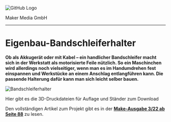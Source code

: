 ![GitHub Logo](http://www.heise.de/make/icons/make_logo.png)

Maker Media GmbH

***

# Eigenbau-Bandschleiferhalter

**Ob als Akkugerät oder mit Kabel – ein handlicher Bandschleifer macht sich in der Werkstatt als motorisierte Feile nützlich. So ein Maschinchen wird allerdings noch vielseitiger, wenn man es im Handumdrehen fest einspannen und Werkstücke an einem Anschlag entlangführen kann. Die passende Halterung dafür kann man sich leicht selber bauen.**

![Bandschleiferhalter](./Bandschleiferhalter.jpg)

Hier gibt es die 3D-Druckdateien für Auflage und Ständer zum Download

Den vollständigen Artikel zum Projekt gibt es in der **[Make-Ausgabe 3/22 ab Seite 88](https://www.heise.de/select/make/2022/3/2210408085141254983)** zu lesen.